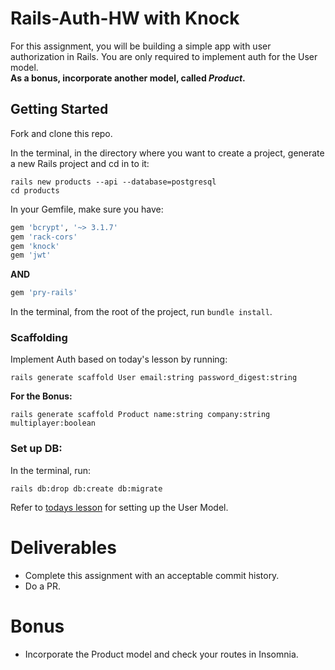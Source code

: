 # Rails-Auth-HW with Knock

For this assignment, you will be building a simple app with user authorization in Rails. You are only required to implement auth for the User model.   
**As a bonus, incorporate another model, called _Product_.**

## Getting Started

Fork and clone this repo.

In the terminal, in the directory where you want to create a project, generate a new Rails project and cd in to it:

```shell
rails new products --api --database=postgresql
cd products
```

In your Gemfile, make sure you have:

```ruby
gem 'bcrypt', '~> 3.1.7'
gem 'rack-cors'
gem 'knock'
gem 'jwt'
```

**AND**

```ruby
gem 'pry-rails'
```

In the terminal, from the root of the project, run `bundle install`.

### Scaffolding
Implement Auth based on today's lesson by running:

```
rails generate scaffold User email:string password_digest:string
```

**For the Bonus:**

```
rails generate scaffold Product name:string company:string multiplayer:boolean
```

### Set up DB:
In the terminal, run:

```
rails db:drop db:create db:migrate
```


Refer to [todays lesson](https://git.generalassemb.ly/wdi-nyc-octonion/rails-knock-auth/blob/master/README.md#configure-the-user-model) for setting up the User Model.

# Deliverables
- Complete this assignment with an acceptable commit history.
- Do a PR.

# Bonus
- Incorporate the Product model and check your routes in Insomnia.
